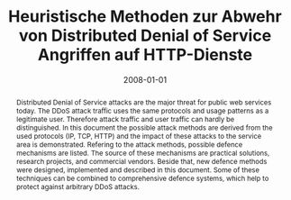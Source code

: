 ---
abstract: Distributed Denial of Service attacks are the major threat for public web
  services today. The DDoS attack traffic uses the same protocols and usage patterns
  as a legitimate user. Therefore attack traffic and user traffic can hardly be distinguished.
  In this document the possible attack methods are derived from the used protocols
  (IP, TCP, HTTP) and the impact of these attacks to the service area is demonstrated.
  Refering to the attack methods, possible defence mechanisms are listed. The source
  of these mechanisms are practical solutions, research projects, and commercial vendors.
  Beside that, new defence methods were designed, implemented and described in this
  document. Some of these techniques can be combined to comprehensive defence systems,
  which help to protect against arbitrary DDoS attacks.
authors:
- Alexander Terczka
date: '2008-01-01'
featured: false
publication_types:
- '7'
publishDate: '2008-01-01'
title: Heuristische Methoden zur Abwehr von Distributed Denial of Service Angriffen
  auf HTTP-Dienste
url_pdf: ''
---